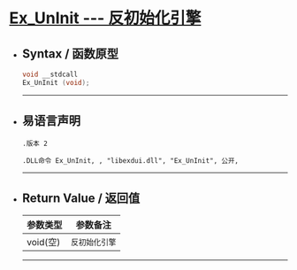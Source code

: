 # <a id="fun">[**Ex_UnInit --- 反初始化引擎**](#index8)</a>

* ## <a id="1">Syntax / 函数原型</a>
	```C++
    void __stdcall 
    Ex_UnInit (void);
	```
	---
* ## <a id="2">易语言声明</a>
	```Elang
    .版本 2

    .DLL命令 Ex_UnInit, , "libexdui.dll", "Ex_UnInit", 公开, 
	```
	---

* ## <a id="4">Return Value / 返回值</a>
	|参数类型 | 参数备注 |
	|--- | ---|
	| void(空) | `反初始化引擎`|
	---
